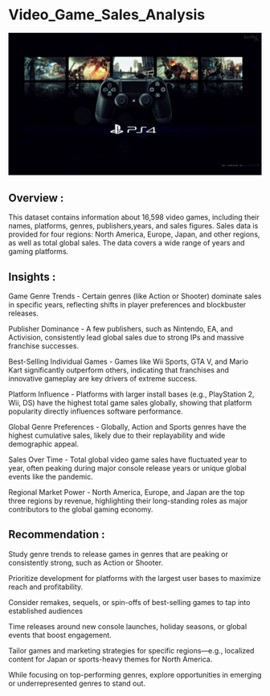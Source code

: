 # Video_Game_Sales_Analysis

<img src="https://github.com/ErPrashantRathod/Video_Game_Sales/blob/main/30.4uxdxz.jpg" width=1000>

## Overview :
This dataset contains information about 16,598 video games, including their names, platforms, genres, publishers,years, and sales figures. Sales data is provided for four regions: North America, Europe, Japan, and other regions, as well as total global sales. The data covers a wide range of years and gaming platforms.

## Insights :
Game Genre Trends - 
Certain genres (like Action or Shooter) dominate sales in specific years, reflecting shifts in player preferences and blockbuster releases.

Publisher Dominance - 
A few publishers, such as Nintendo, EA, and Activision, consistently lead global sales due to strong IPs and massive franchise successes.

Best-Selling Individual Games - Games like Wii Sports, GTA V, and Mario Kart significantly outperform others, indicating that franchises and innovative gameplay are key drivers of extreme success.

Platform Influence - Platforms with larger install bases (e.g., PlayStation 2, Wii, DS) have the highest total game sales globally, showing that platform popularity directly influences software performance.

Global Genre Preferences - Globally, Action and Sports genres have the highest cumulative sales, likely due to their replayability and wide demographic appeal.

Sales Over Time - Total global video game sales have fluctuated year to year, often peaking during major console release years or unique global events like the pandemic.

Regional Market Power - North America, Europe, and Japan are the top three regions by revenue, highlighting their long-standing roles as major contributors to the global gaming economy.

## Recommendation :
Study genre trends to release games in genres that are peaking or consistently strong, such as Action or Shooter.

Prioritize development for platforms with the largest user bases to maximize reach and profitability.

Consider remakes, sequels, or spin-offs of best-selling games to tap into established audiences

Time releases around new console launches, holiday seasons, or global events that boost engagement.

Tailor games and marketing strategies for specific regions—e.g., localized content for Japan or sports-heavy themes for North America.

While focusing on top-performing genres, explore opportunities in emerging or underrepresented genres to stand out.

